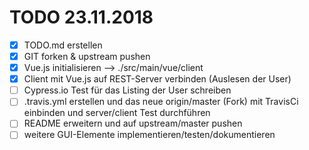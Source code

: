 # TODO 23.11.2018

 - [x] TODO.md erstellen
 - [x] GIT forken & upstream pushen
 - [x] Vue.js initialisieren --> ./src/main/vue/client
 - [x] Client mit Vue.js auf REST-Server verbinden (Auslesen der User)
 - [ ] Cypress.io Test für das Listing der User schreiben
 - [ ] .travis.yml erstellen und das neue origin/master (Fork) mit TravisCi einbinden und server/client Test durchführen
 - [ ] README erweitern und auf upstream/master pushen
 - [ ] weitere GUI-Elemente implementieren/testen/dokumentieren